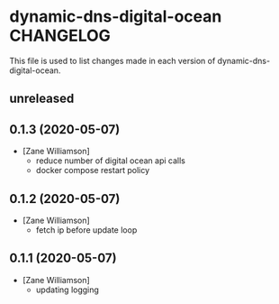 # dynamic-dns-digital-ocean CHANGELOG

This file is used to list changes made in each version of dynamic-dns-digital-ocean.

## unreleased

## 0.1.3 (2020-05-07)
- [Zane Williamson]
  - reduce number of digital ocean api calls 
  - docker compose restart policy

## 0.1.2 (2020-05-07)
- [Zane Williamson]
  - fetch ip before update loop 

## 0.1.1 (2020-05-07)
- [Zane Williamson]
  - updating logging
